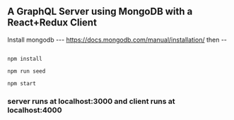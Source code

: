 ## A GraphQL Server using MongoDB with a React+Redux Client

Install mongodb --- https://docs.mongodb.com/manual/installation/
then --
```

npm install

npm run seed

npm start

```
### server runs at localhost:3000 and client runs at localhost:4000
